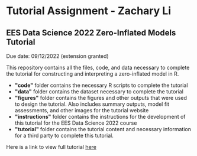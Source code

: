# Tutorial Assignment - Zachary Li

## EES Data Science 2022 Zero-Inflated Models Tutorial

Due date: 09/12/2022 (extension granted)

This repository contains all the files, code, and data necessary to complete the tutorial for constructing and interpreting a zero-inflated model in R.

-   **"code"** folder contains the necessary R scripts to complete the tutorial
-   **"data"** folder contains the dataset necessary to complete the tutorial
-   **"figures"** folder contains the figures and other outputs that were used to design the tutorial. Also includes summary outputs, model fit assessments, and other images for the tutorial website
-   **"instructions"** folder contains the instructions for the development of this tutorial for the EES Data Science 2022 course
-   **"tutorial"** folder contains the tutorial content and necessary information for a third party to complete this tutorial.

Here is a link to view full tutorial [here]()

